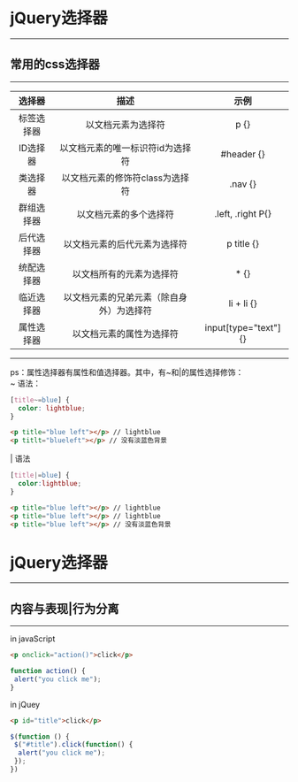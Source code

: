 # jQuery选择器
---
## 常用的css选择器
---
|选择器|描述|示例|
|:---:|:--:|:---:|
|标签选择器|以文档元素为选择符|p {}|
|ID选择器|以文档元素的唯一标识符id为选择符|#header {}|
|类选择器|以文档元素的修饰符class为选择符|.nav {}|
|群组选择器|以文档元素的多个选择符|.left, .right P{}|
|后代选择器|以文档元素的后代元素为选择符|p title {}|
|统配选择器|以文档所有的元素为选择符|* {}|
|临近选择器|以文档元素的兄弟元素（除自身外）为选择符|li + li {}|
|属性选择器|以文档元素的属性为选择符|input[type="text"] {}|
---
ps：属性选择器有属性和值选择器。其中，有~和|的属性选择修饰：  
 ~ 语法：
```css
[title~=blue] {
  color: lightblue;
}
```
```html
<p title="blue left"></p> // lightblue
<p titlt="blueleft"></p> // 没有淡蓝色背景
```
 | 语法
```css
[title|=blue] {
  color:lightblue;
}
```
```html
<p title="blue left"></p> // lightblue
<p title="blue left"></p> // lightblue
<p title="blue left"></p> // 没有淡蓝色背景
```
# jQuery选择器
---
## 内容与表现|行为分离
---
in javaScript
```html
<p onclick="action()">click</p>
```
```js
function action() {
 alert("you click me");
}
```
in jQuey
```html
<p id="title">click</p>
```
```js
$(function () {
 $("#title").click(function() {
  alert("you click me");
 });
})
```




